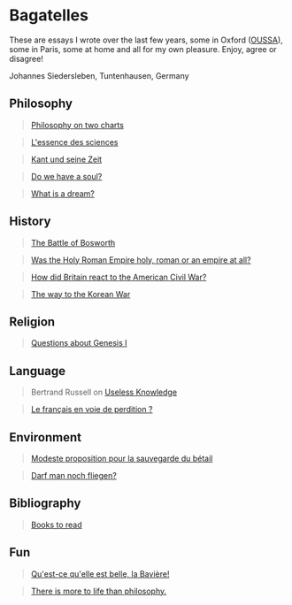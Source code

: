 # Bagatelles

These are essays I wrote over the last few years, 
some in Oxford ([OUSSA](https://www.conted.ox.ac.uk/about/oussa)), 
some in Paris, some at home and all for my own pleasure.
Enjoy, agree or disagree!

Johannes Siedersleben, Tuntenhausen, Germany

## Philosophy

> [Philosophy on two charts](content/4-philo-2charts.md)

> [L'essence des sciences](content/10-sciences.md)

> [Kant und seine Zeit](content/13-kant.md)

> [Do we have a soul?](content/5-do-we-have-a-soul.md)

> [What is a dream?](content/12-what-is-a-dream.md)


## History
> [The Battle of Bosworth](content/16-battle-of-bosworth.md)

> [Was the Holy Roman Empire holy, roman or an empire at all?](content/8-holy_roman_empire.md)

> [How did Britain react to the American Civil War?](content/15-american-civil-war.md)

> [The way to the Korean War](content/6-korean-war.md)

## Religion

> [Questions about Genesis I](content/7-genesis-questions.md)

## Language

> Bertrand Russell on [Useless Knowledge](content/9-russell-on-useless-knowledge.md)

> [Le français en voie de perdition ?](content/3-francais-perdition.md)


## Environment

> [Modeste proposition pour la sauvegarde du bétail](content/1-animaux.md)

> [Darf man noch fliegen?](content/14-fliegen.md)

## Bibliography

> [Books to read](content/0-bibliography.md)

## Fun

> [Qu'est-ce qu'elle est belle, la Bavière!](content/2-baviere) 

> [There is more to life than philosophy.](content/999-2westfields.png)
